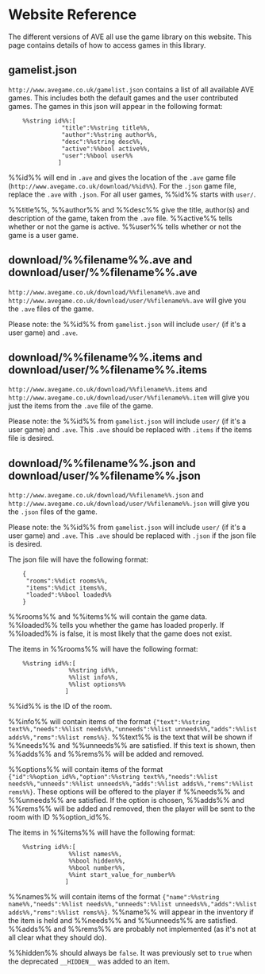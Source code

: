 Website Reference
=================
The different versions of AVE all use the game library on this website.
This page contains details of how to access games in this library.

gamelist.json
-------------
`http://www.avegame.co.uk/gamelist.json` contains a list of all available AVE games.
This includes both the default games and the user contributed games.
The games in this json will appear in the following format:

```
    %%string id%%:[
               "title":%%string title%%,
               "author":%%string author%%,
               "desc":%%string desc%%,
               "active":%%bool active%%,
               "user":%%bool user%%
              ]
```

%%id%% will end in `.ave` and gives the location of the `.ave` game file (`http://www.avegame.co.uk/download/%%id%%`).
For the `.json` game file, replace the `.ave` with `.json`. For all user games, %%id%% starts with `user/`.

%%title%%, %%author%% and %%desc%% give the title, author(s) and description of the game, taken from the `.ave` file.
%%active%% tells whether or not the game is active. %%user%% tells whether or not the game is a user game.

download/%%filename%%.ave and download/user/%%filename%%.ave
--------------------------------------------------------
`http://www.avegame.co.uk/download/%%filename%%.ave` and `http://www.avegame.co.uk/download/user/%%filename%%.ave` will give you the `.ave` 
files of the game.

Please note: the %%id%% from `gamelist.json` will include `user/` (if it's a user game) and `.ave`.

download/%%filename%%.items and download/user/%%filename%%.items
--------------------------------------------------------
`http://www.avegame.co.uk/download/%%filename%%.items` and `http://www.avegame.co.uk/download/user/%%filename%%.item` will give you just the
items from the `.ave` file of the game.

Please note: the %%id%% from `gamelist.json` will include `user/` (if it's a user game) and `.ave`. This `.ave` should be replaced with `.items`
if the items file is desired.


download/%%filename%%.json and download/user/%%filename%%.json
----------------------------------------------------------
`http://www.avegame.co.uk/download/%%filename%%.json` and
`http://www.avegame.co.uk/download/user/%%filename%%.json`
will give you the `.json` files of the game.

Please note: the %%id%% from `gamelist.json` will include `user/` (if it's a user game) and `.ave`. This `.ave` should be replaced with `.json`
if the json file is desired.

The json file will have the following format:

```
    {
     "rooms":%%dict rooms%%,
     "items":%%dict items%%,
     "loaded":%%bool loaded%%
    }
```

%%rooms%% and %%items%% will contain the game data. %%loaded%% tells you whether the game has loaded properly. If %%loaded%% is false, it is most
likely that the game does not exist.

The items in %%rooms%% will have the following format:

```
    %%string id%%:[
                 %%string id%%,
                 %%list info%%,
                 %%list options%%
                ]
```

%%id%% is the ID of the room.

%%info%% will contain items of the format `{"text":%%string text%%,"needs":%%list needs%%,"unneeds":%%list unneeds%%,"adds":%%list adds%%,"rems":%%list rems%%}`.
%%text%% is the text that will be shown if %%needs%% and %%unneeds%% are satisfied. If this text is shown, then %%adds%% and %%rems%% will be added and removed.

%%options%% will contain items of the format `{"id":%%option_id%%,"option":%%string text%%,"needs":%%list needs%%,"unneeds":%%list unneeds%%,"adds":%%list adds%%,"rems":%%list rems%%}`.
These options will be offered to the player if %%needs%% and %%unneeds%% are satisfied.
If the option is chosen, %%adds%% and %%rems%% will be added and removed, then the player will be sent to the room with ID %%option_id%%.

The items in %%items%% will have the following format:

```
    %%string id%%:[
                 %%list names%%,
                 %%bool hidden%%,
                 %%bool number%%,
                 %%int start_value_for_number%%
                ]
```

%%names%% will contain items of the format `{"name":%%string name%%,"needs":%%list needs%%,"unneeds":%%list unneeds%%,"adds":%%list adds%%,"rems":%%list rems%%}`.
%%name%% will appear in the inventory if the item is held and %%needs%% and %%unneeds%% are satisfied.
%%adds%% and %%rems%% are probably not implemented (as it's not at all clear what they should do).

%%hidden%% should always be `false`. It was previously set to `true` when the deprecated `__HIDDEN__` was added to an item.

